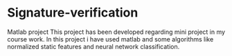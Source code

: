 # Signature-verification
Matlab project
This project has been developed regarding mini project in my course work.
In this project  i have used matlab and some algorithms like normalized static features and neural network classification.
